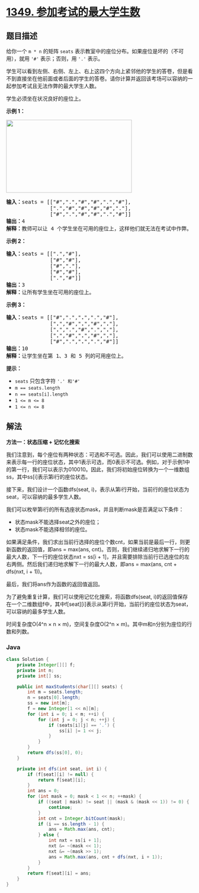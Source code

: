# [1349. 参加考试的最大学生数](https://leetcode.cn/problems/maximum-students-taking-exam)

## 题目描述

<p>给你一个&nbsp;<code>m&nbsp;* n</code>&nbsp;的矩阵 <code>seats</code>&nbsp;表示教室中的座位分布。如果座位是坏的（不可用），就用&nbsp;<code>&#39;#&#39;</code>&nbsp;表示；否则，用&nbsp;<code>&#39;.&#39;</code>&nbsp;表示。</p>

<p>学生可以看到左侧、右侧、左上、右上这四个方向上紧邻他的学生的答卷，但是看不到直接坐在他前面或者后面的学生的答卷。请你计算并返回该考场可以容纳的一起参加考试且无法作弊的最大学生人数。</p>

<p>学生必须坐在状况良好的座位上。</p>

<p><strong>示例 1：</strong></p>

<p><img src="https://gcore.jsdelivr.net/gh/doocs/leetcode@main/solution/1300-1399/1349.Maximum%20Students%20Taking%20Exam/images/image.png" style="height: 197px; width: 339px;"></p>

<pre><strong>输入：</strong>seats = [[&quot;#&quot;,&quot;.&quot;,&quot;#&quot;,&quot;#&quot;,&quot;.&quot;,&quot;#&quot;],
&nbsp;             [&quot;.&quot;,&quot;#&quot;,&quot;#&quot;,&quot;#&quot;,&quot;#&quot;,&quot;.&quot;],
&nbsp;             [&quot;#&quot;,&quot;.&quot;,&quot;#&quot;,&quot;#&quot;,&quot;.&quot;,&quot;#&quot;]]
<strong>输出：</strong>4
<strong>解释：</strong>教师可以让 4 个学生坐在可用的座位上，这样他们就无法在考试中作弊。 
</pre>

<p><strong>示例 2：</strong></p>

<pre><strong>输入：</strong>seats = [[&quot;.&quot;,&quot;#&quot;],
&nbsp;             [&quot;#&quot;,&quot;#&quot;],
&nbsp;             [&quot;#&quot;,&quot;.&quot;],
&nbsp;             [&quot;#&quot;,&quot;#&quot;],
&nbsp;             [&quot;.&quot;,&quot;#&quot;]]
<strong>输出：</strong>3
<strong>解释：</strong>让所有学生坐在可用的座位上。
</pre>

<p><strong>示例 3：</strong></p>

<pre><strong>输入：</strong>seats = [[&quot;#&quot;,&quot;.&quot;,&quot;<strong>.</strong>&quot;,&quot;.&quot;,&quot;#&quot;],
&nbsp;             [&quot;<strong>.</strong>&quot;,&quot;#&quot;,&quot;<strong>.</strong>&quot;,&quot;#&quot;,&quot;<strong>.</strong>&quot;],
&nbsp;             [&quot;<strong>.</strong>&quot;,&quot;.&quot;,&quot;#&quot;,&quot;.&quot;,&quot;<strong>.</strong>&quot;],
&nbsp;             [&quot;<strong>.</strong>&quot;,&quot;#&quot;,&quot;<strong>.</strong>&quot;,&quot;#&quot;,&quot;<strong>.</strong>&quot;],
&nbsp;             [&quot;#&quot;,&quot;.&quot;,&quot;<strong>.</strong>&quot;,&quot;.&quot;,&quot;#&quot;]]
<strong>输出：</strong>10
<strong>解释：</strong>让学生坐在第 1、3 和 5 列的可用座位上。
</pre>

<p><strong>提示：</strong></p>

<ul>
	<li><code>seats</code>&nbsp;只包含字符&nbsp;<code>&#39;.&#39;&nbsp;和</code><code>&#39;#&#39;</code></li>
	<li><code>m ==&nbsp;seats.length</code></li>
	<li><code>n ==&nbsp;seats[i].length</code></li>
	<li><code>1 &lt;= m &lt;= 8</code></li>
	<li><code>1 &lt;= n &lt;= 8</code></li>
</ul>

## 解法

**方法一：状态压缩 + 记忆化搜索**

我们注意到，每个座位有两种状态：可选和不可选。因此，我们可以使用二进制数来表示每一行的座位状态，其中1表示可选，而0表示不可选。例如，对于示例1中的第一行，我们可以表示为010010。因此，我们将初始座位转换为一个一维数组ss，其中ss[i]表示第i行的座位状态。

接下来，我们设计一个函数dfs(seat, i)，表示从第i行开始，当前行的座位状态为seat，可以容纳的最多学生人数。

我们可以枚举第i行的所有选座状态mask，并且判断mask是否满足以下条件：

-   状态mask不能选择seat之外的座位；
-   状态mask不能选择相邻的座位。

如果满足条件，我们求出当前行选择的座位个数cnt，如果当前是最后一行，则更新函数的返回值，即ans = max(ans, cnt)。否则，我们继续递归地求解下一行的最大人数，下一行的座位状态nxt = ss[i + 1]，并且需要排除当前行已选座位的左右两侧。然后我们递归地求解下一行的最大人数，即ans = max(ans, cnt + dfs(nxt, i + 1))。

最后，我们将ans作为函数的返回值返回。

为了避免重复计算，我们可以使用记忆化搜索，将函数dfs(seat, i)的返回值保存在一个二维数组f中，其中f[seat][i]表示从第i行开始，当前行的座位状态为seat，可以容纳的最多学生人数。

时间复杂度O(4^n × n × m)，空间复杂度O(2^n × m)。其中m和n分别为座位的行数和列数。

### **Java**

```java
class Solution {
    private Integer[][] f;
    private int n;
    private int[] ss;

    public int maxStudents(char[][] seats) {
        int m = seats.length;
        n = seats[0].length;
        ss = new int[m];
        f = new Integer[1 << n][m];
        for (int i = 0; i < m; ++i) {
            for (int j = 0; j < n; ++j) {
                if (seats[i][j] == '.') {
                    ss[i] |= 1 << j;
                }
            }
        }
        return dfs(ss[0], 0);
    }

    private int dfs(int seat, int i) {
        if (f[seat][i] != null) {
            return f[seat][i];
        }
        int ans = 0;
        for (int mask = 0; mask < 1 << n; ++mask) {
            if ((seat | mask) != seat || (mask & (mask << 1)) != 0) {
                continue;
            }
            int cnt = Integer.bitCount(mask);
            if (i == ss.length - 1) {
                ans = Math.max(ans, cnt);
            } else {
                int nxt = ss[i + 1];
                nxt &= ~(mask << 1);
                nxt &= ~(mask >> 1);
                ans = Math.max(ans, cnt + dfs(nxt, i + 1));
            }
        }
        return f[seat][i] = ans;
    }
}
```
